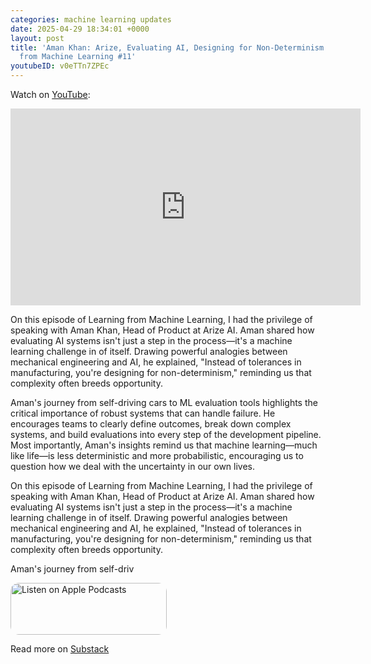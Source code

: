 ```yaml
---
categories: machine learning updates
date: 2025-04-29 18:34:01 +0000
layout: post
title: 'Aman Khan: Arize, Evaluating AI, Designing for Non-Determinism | Learning
  from Machine Learning #11'
youtubeID: v0eTTn7ZPEc
---
```

Watch on [YouTube](https://www.youtube.com/watch?v=v0eTTn7ZPEc):
<iframe width="560" height="315" src="https://www.youtube.com/embed/v0eTTn7ZPEc" title="YouTube video player" frameborder="0" allow="accelerometer; autoplay; clipboard-write; encrypted-media; gyroscope; picture-in-picture; web-share" allowfullscreen></iframe>

On this episode of Learning from Machine Learning, I had the privilege of speaking with Aman Khan, Head of Product at Arize AI. Aman shared how evaluating AI systems isn't just a step in the process—it's a machine learning challenge in of itself. Drawing powerful analogies between mechanical engineering and AI, he explained, "Instead of tolerances in manufacturing, you're designing for non-determinism," reminding us that complexity often breeds opportunity.

Aman's journey from self-driving cars to ML evaluation tools highlights the critical importance of robust systems that can handle failure. He encourages teams to clearly define outcomes, break down complex systems, and build evaluations into every step of the development pipeline. Most importantly, Aman's insights remind us that machine learning—much like life—is less deterministic and more probabilistic, encouraging us to question how we deal with the uncertainty in our own lives.

<p>On this episode of Learning from Machine Learning, I had the privilege of speaking with Aman Khan, Head of Product at Arize AI. Aman shared how evaluating AI systems isn't just a step in the process—it's a machine learning challenge in of itself. Drawing powerful analogies between mechanical engineering and AI, he explained, "Instead of tolerances in manufacturing, you're designing for non-determinism," reminding us that complexity often breeds opportunity.</p><p>Aman's journey from self-driv

<a href="https://podcasts.apple.com/us/podcast/learning-from-machine-learning/id1663925230?itsct=podcast_box_badge&amp;itscg=30200&amp;ls=1" style="display: inline-block; overflow: hidden; border-radius: 13px; width: 250px; height: 83px;"><img src="https://tools.applemediaservices.com/api/badges/listen-on-apple-podcasts/badge/en-us?size=250x83&amp;releaseDate=1673288700" alt="Listen on Apple Podcasts" style="border-radius: 13px; width: 250px; height: 83px;"></a>

Read more on [Substack](https://mindfulmachines.substack.com/p/aman-khan-arize-evaluating-ai-designing)